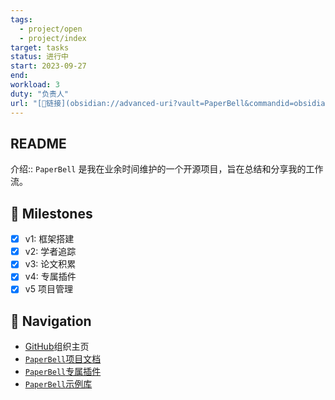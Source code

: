 ```yaml
---
tags:
  - project/open
  - project/index
target: tasks
status: 进行中
start: 2023-09-27
end:
workload: 3
duty: "负责人"
url: "[🔗链接](obsidian://advanced-uri?vault=PaperBell&commandid=obsidian-projects%253Ashow%253A677c0e1a-7e67-453d-aa4e-24d9a2a5514f)"
---
```


## README

介绍:: `PaperBell` 是我在业余时间维护的一个开源项目，旨在总结和分享我的工作流。

## 🙋 Milestones

- [x] v1: 框架搭建
- [x] v2: 学者追踪
- [x] v3: 论文积累
- [x] v4: 专属插件
- [x] v5 项目管理

## 🧭 Navigation

- [GitHub](https://github.com/PaperBell-Org)组织主页
- [`PaperBell`项目文档](https://paperbell.songshgeo.com/)
- [`PaperBell`专属插件](https://github.com/PaperBell-Org/Obsidian-PaperBell-Plugin)
- [`PaperBell`示例库](https://github.com/PaperBell-Org/Obsidian-PaperBell)
